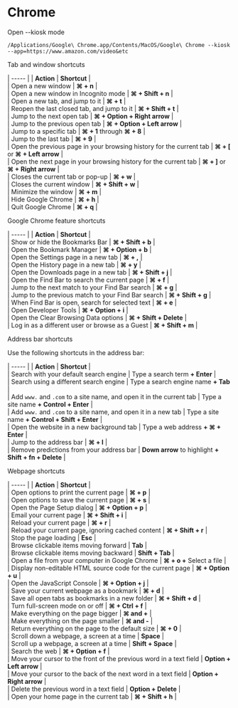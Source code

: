 # Chrome

Open --kiosk mode
```
/Applications/Google\ Chrome.app/Contents/MacOS/Google\ Chrome --kiosk --app=https://www.amazon.com/video&etc

```

Tab and window shortcuts

| ----- |
| **Action** |  **Shortcut** |  
| Open a new window |  **⌘ + n** |  
| Open a new window in Incognito mode |  **⌘ + Shift + n** |  
| Open a new tab, and jump to it |  **⌘ + t** |  
| Reopen the last closed tab, and jump to it |  **⌘ + Shift + t** |  
| Jump to the next open tab |  **⌘ + Option + Right arrow** |  
| Jump to the previous open tab |  **⌘ + Option + Left arrow** |  
| Jump to a specific tab |  **⌘ + 1** through **⌘ + 8** |  
| Jump to the last tab |  **⌘ + 9** |  
| Open the previous page in your browsing history for the current tab |  **⌘ + [** or **⌘ + Left arrow** |  
| Open the next page in your browsing history for the current tab |  **⌘ + ]** or **⌘ + Right arrow** |  
| Closes the current tab or pop-up |  **⌘ + w** |  
| Closes the current window |  **⌘ + Shift + w** |  
| Minimize the window |  **⌘ + m** |  
| Hide Google Chrome |  **⌘ + h** |  
| Quit Google Chrome |  **⌘ + q** |

Google Chrome feature shortcuts

| ----- |
| **Action** |  **Shortcut** |  
| Show or hide the Bookmarks Bar |  **⌘ + Shift + b** |  
| Open the Bookmark Manager |  **⌘ + Option + b** |  
| Open the Settings page in a new tab |  **⌘ + ,** |  
| Open the History page in a new tab |  **⌘ + y** |  
| Open the Downloads page in a new tab |  **⌘ + Shift + j** |  
| Open the Find Bar to search the current page |  **⌘ + f** |  
| Jump to the next match to your Find Bar search |  **⌘ + g** |  
| Jump to the previous match to your Find Bar search |  **⌘ + Shift + g** |  
| When Find Bar is open, search for selected text |  **⌘ + e** |  
| Open Developer Tools |  **⌘ + Option + i** |  
| Open the Clear Browsing Data options |  **⌘ + Shift + Delete** |  
| Log in as a different user or browse as a Guest |  **⌘ + Shift + m** |

Address bar shortcuts

Use the following shortcuts in the address bar:

| ----- |
| **Action** |  **Shortcut** |  
| Search with your default search engine |  Type a search term **\+ Enter** |  
| Search using a different search engine |  Type a search engine name **+ Tab** |  
| Add `www.` and `.com` to a site name, and open it in the current tab |  Type a site name **+ Control + Enter** |  
| Add `www.` and `.com` to a site name, and open it in a new tab |  Type a site name **+** **Control + Shift + Enter** |  
| Open the website in a new background tab |  Type a web address **+ ⌘ + Enter** |  
| Jump to the address bar |  **⌘ + l** |  
| Remove predictions from your address bar |  **Down arrow** to highlight **+ Shift + fn + Delete** |

Webpage shortcuts

| ----- |
| **Action** |  **Shortcut** |  
| Open options to print the current page |  **⌘ + p** |  
| Open options to save the current page |  **⌘ + s** |  
| Open the Page Setup dialog |  **⌘ + Option + p** |  
| Email your current page |  **⌘ + Shift + i** |  
| Reload your current page |  **⌘ + r** |  
| Reload your current page, ignoring cached content |  **⌘ + Shift + r** |  
| Stop the page loading |  **Esc** |  
| Browse clickable items moving forward |  **Tab** |  
| Browse clickable items moving backward |  **Shift + Tab** |  
| Open a file from your computer in Google Chrome |  **⌘ + o +** Select a file |  
| Display non-editable HTML source code for the current page |  **⌘ + Option + u** |  
| Open the JavaScript Console |  **⌘ + Option + j** |  
| Save your current webpage as a bookmark |  **⌘ + d** |  
| Save all open tabs as bookmarks in a new folder |  **⌘ + Shift + d** |  
| Turn full-screen mode on or off |  **⌘ + Ctrl + f** |  
| Make everything on the page bigger |  **⌘ and +** |  
| Make everything on the page smaller |  **⌘ and -** |  
| Return everything on the page to the default size |  **⌘ + 0** |  
| Scroll down a webpage, a screen at a time |  **Space** |  
| Scroll up a webpage, a screen at a time |  **Shift + Space** |  
| Search the web |  **⌘ + Option + f** |  
| Move your cursor to the front of the previous word in a text field |  **Option + Left arrow** |  
| Move your cursor to the back of the next word in a text field |  **Option + Right arrow** |  
| Delete the previous word in a text field |  **Option + Delete** |  
| Open your home page in the current tab |  **⌘ + Shift + h** |
